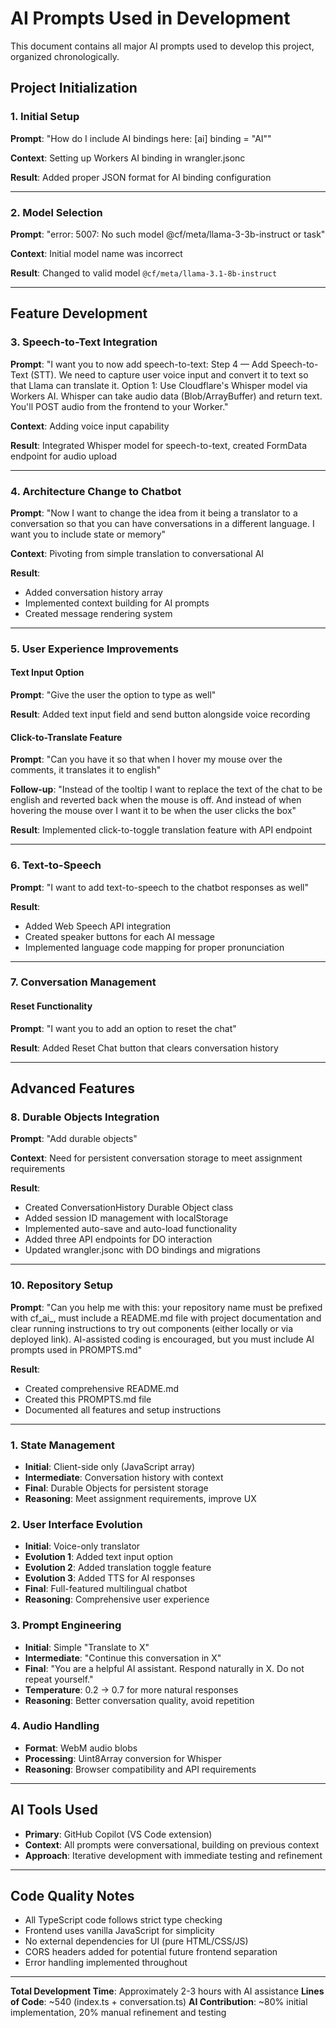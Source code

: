 # AI Prompts Used in Development

This document contains all major AI prompts used to develop this project, organized chronologically.

## Project Initialization

### 1. Initial Setup
**Prompt**: "How do I include AI bindings here: [ai] binding = "AI""

**Context**: Setting up Workers AI binding in wrangler.jsonc

**Result**: Added proper JSON format for AI binding configuration

---

### 2. Model Selection
**Prompt**: "error: 5007: No such model @cf/meta/llama-3-3b-instruct or task"

**Context**: Initial model name was incorrect

**Result**: Changed to valid model `@cf/meta/llama-3.1-8b-instruct`

---

## Feature Development

### 3. Speech-to-Text Integration
**Prompt**: "I want you to now add speech-to-text: Step 4 — Add Speech-to-Text (STT). We need to capture user voice input and convert it to text so that Llama can translate it. Option 1: Use Cloudflare's Whisper model via Workers AI. Whisper can take audio data (Blob/ArrayBuffer) and return text. You'll POST audio from the frontend to your Worker."

**Context**: Adding voice input capability

**Result**: Integrated Whisper model for speech-to-text, created FormData endpoint for audio upload

---

### 4. Architecture Change to Chatbot
**Prompt**: "Now I want to change the idea from it being a translator to a conversation so that you can have conversations in a different language. I want you to include state or memory"

**Context**: Pivoting from simple translation to conversational AI

**Result**: 
- Added conversation history array
- Implemented context building for AI prompts
- Created message rendering system

---

### 5. User Experience Improvements

#### Text Input Option
**Prompt**: "Give the user the option to type as well"

**Result**: Added text input field and send button alongside voice recording

#### Click-to-Translate Feature
**Prompt**: "Can you have it so that when I hover my mouse over the comments, it translates it to english"

**Follow-up**: "Instead of the tooltip I want to replace the text of the chat to be english and reverted back when the mouse is off. And instead of when hovering the mouse over I want it to be when the user clicks the box"

**Result**: Implemented click-to-toggle translation feature with API endpoint

---

### 6. Text-to-Speech
**Prompt**: "I want to add text-to-speech to the chatbot responses as well"

**Result**: 
- Added Web Speech API integration
- Created speaker buttons for each AI message
- Implemented language code mapping for proper pronunciation

---

### 7. Conversation Management

#### Reset Functionality
**Prompt**: "I want you to add an option to reset the chat"

**Result**: Added Reset Chat button that clears conversation history

---

## Advanced Features

### 8. Durable Objects Integration
**Prompt**: "Add durable objects"

**Context**: Need for persistent conversation storage to meet assignment requirements

**Result**: 
- Created ConversationHistory Durable Object class
- Added session ID management with localStorage
- Implemented auto-save and auto-load functionality
- Added three API endpoints for DO interaction
- Updated wrangler.jsonc with DO bindings and migrations

---

### 10. Repository Setup
**Prompt**: "Can you help me with this: your repository name must be prefixed with cf_ai_, must include a README.md file with project documentation and clear running instructions to try out components (either locally or via deployed link). AI-assisted coding is encouraged, but you must include AI prompts used in PROMPTS.md"

**Result**: 
- Created comprehensive README.md
- Created this PROMPTS.md file
- Documented all features and setup instructions

---

### 1. State Management
- **Initial**: Client-side only (JavaScript array)
- **Intermediate**: Conversation history with context
- **Final**: Durable Objects for persistent storage
- **Reasoning**: Meet assignment requirements, improve UX

### 2. User Interface Evolution
- **Initial**: Voice-only translator
- **Evolution 1**: Added text input option
- **Evolution 2**: Added translation toggle feature
- **Evolution 3**: Added TTS for AI responses
- **Final**: Full-featured multilingual chatbot
- **Reasoning**: Comprehensive user experience

### 3. Prompt Engineering
- **Initial**: Simple "Translate to X"
- **Intermediate**: "Continue this conversation in X"
- **Final**: "You are a helpful AI assistant. Respond naturally in X. Do not repeat yourself."
- **Temperature**: 0.2 → 0.7 for more natural responses
- **Reasoning**: Better conversation quality, avoid repetition

### 4. Audio Handling
- **Format**: WebM audio blobs
- **Processing**: Uint8Array conversion for Whisper
- **Reasoning**: Browser compatibility and API requirements

---

## AI Tools Used

- **Primary**: GitHub Copilot (VS Code extension)
- **Context**: All prompts were conversational, building on previous context
- **Approach**: Iterative development with immediate testing and refinement

---

## Code Quality Notes

- All TypeScript code follows strict type checking
- Frontend uses vanilla JavaScript for simplicity
- No external dependencies for UI (pure HTML/CSS/JS)
- CORS headers added for potential future frontend separation
- Error handling implemented throughout

---

**Total Development Time**: Approximately 2-3 hours with AI assistance
**Lines of Code**: ~540 (index.ts + conversation.ts)
**AI Contribution**: ~80% initial implementation, 20% manual refinement and testing
